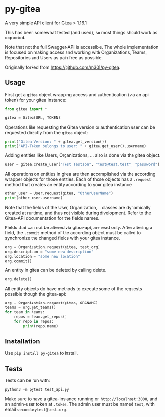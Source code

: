 # py-gitea

A very simple API client for Gitea > 1.16.1 

This has been somewhat tested (and used), so most things should work as expected.

Note that not the full Swagger-API is accessible. The whole implementation is focused 
on making access and working with Organizations, Teams, Repositories and Users as pain
free as possible.

Originally forked from https://github.com/m301/py-gitea.

## Usage

First get a `gitea` object wrapping access and authentication (via an api token) for your gitea instance:

```python
from gitea import *

gitea = Gitea(URL, TOKEN)
```

Operations like requesting the Gitea version or authentication user can be requested directly from the `gitea` object:

```python
print("Gitea Version: " + gitea.get_version())
print("API-Token belongs to user: " + gitea.get_user().username)
```

Adding entities like Users, Organizations, ...  also is done via the gitea object.

```python
user = gitea.create_user("Test Testson", "test@test.test", "password")
```

All operations on entities in gitea are then accomplished via the according wrapper objects for those entities.
Each of those objects has a `.request` method that creates an entity according to your gitea instance. 

```python
other_user = User.request(gitea, "OtherUserName")
print(other_user.username)
```

Note that the fields of the User, Organization,... classes are dynamically created at runtime, and thus not visible during divelopment. Refer to the Gitea-API documentation for the fields names. 


Fields that can not be altered via gitea-api, are read only. After altering a field, the `.commit` method of the according object must be called to synchronize the changed fields with your gitea instance.

```python
org = Organization.request(gitea, test_org)
org.description = "some new description"
org.location = "some new location"
org.commit()
```

An entity in gitea can be deleted by calling delete.
```python
org.delete()
```

All entity objects do have methods to execute some of the requests possible though the gitea-api:
```python
org = Organization.request(gitea, ORGNAME)
teams = org.get_teams()
for team in teams:
	repos = team.get_repos()
	for repo in repos:
		print(repo.name)
```


## Installation

Use ``pip install py-gitea`` to install.

## Tests

Tests can be run with: 

```python3 -m pytest test_api.py```

Make sure to have a gitea-instance running on `http://localhost:3000`, and an admin-user token at `.token`. 
The admin user must be named ``test``, with email ``secondarytest@test.org``.
